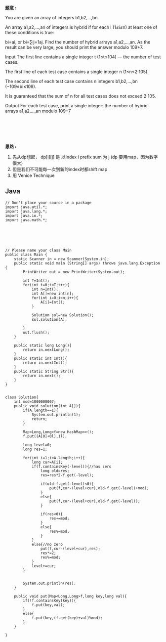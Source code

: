 
<b>题意 : </b>

You are given an array of integers b1,b2,…,bn.

An array a1,a2,…,an of integers is hybrid if for each i (1≤i≤n) at least one of these conditions is true:

bi=ai, or
bi=∑ij=1aj.
Find the number of hybrid arrays a1,a2,…,an. As the result can be very large, you should print the answer modulo 109+7.

Input
The first line contains a single integer t (1≤t≤104) — the number of test cases.

The first line of each test case contains a single integer n (1≤n≤2⋅105).

The second line of each test case contains n integers b1,b2,…,bn (−109≤bi≤109).

It is guaranteed that the sum of n for all test cases does not exceed 2⋅105.

Output
For each test case, print a single integer: the number of hybrid arrays a1,a2,…,an modulo 109+7

<br/><br/><br/><br/>

<b>思路 : </b>
1. 先从dp想起， dp[i][j] 是 以index i prefix sum 为 j (dp 要用map，因为数字很大)
2. 但是我们不可能每一次到新的index时都shift map
3. 用 Venice Technique



## Java
```
// Don't place your source in a package
import java.util.*;
import java.lang.*;
import java.io.*;
import java.math.*;






// Please name your class Main
public class Main {
    static Scanner in = new Scanner(System.in);
    public static void main (String[] args) throws java.lang.Exception {
        PrintWriter out = new PrintWriter(System.out);

        int T=Int();
        for(int t=0;t<T;t++){
            int n=Int();
            int A[]=new int[n];
            for(int i=0;i<n;i++){
                A[i]=Int();
            }

            Solution sol=new Solution();
            sol.solution(A);

        }
        out.flush();
    }

    public static long Long(){
        return in.nextLong();
    }
    public static int Int(){
        return in.nextInt();
    }
    public static String Str(){
        return in.next();
    }
}


class Solution{
    int mod=1000000007;
    public void solution(int A[]){
        if(A.length==1){
            System.out.println(1);
            return;
        }

        Map<Long,Long>f=new HashMap<>();
        f.put((A[0]+0l),1l);

        long level=0;
        long res=1;

        for(int i=1;i<A.length;i++){
            long cur=A[i];
            if(f.containsKey(-level)){//has zero
                long old=res;
                res=res*2-f.get(-level);

                if(old-f.get(-level)<0){
                    put(f,cur-(level+cur),old-f.get(-level)+mod);
                }
                else{
                    put(f,cur-(level+cur),old-f.get(-level));
                }

                if(res<0){
                    res+=mod;
                }
                else{
                    res%=mod;
                }
            }
            else{//no zero
                put(f,cur-(level+cur),res);
                res*=2;
                res%=mod;
            }
            level+=cur;
        }


        System.out.println(res);
    }

    public void put(Map<Long,Long>f,long key,long val){
        if(!f.containsKey(key)){
            f.put(key,val);
        }
        else{
            f.put(key,(f.get(key)+val)%mod);
        }
    }

}
```
